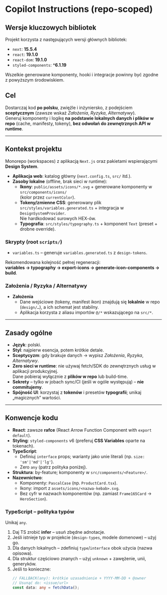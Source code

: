 # Copilot Instructions (repo-scoped)

## Wersje kluczowych bibliotek

Projekt korzysta z następujących wersji głównych bibliotek:

- `next`: **15.5.4**
- `react`: **19.1.0**
- `react-dom`: **19.1.0**
- `styled-components`: **^6.1.19**

Wszelkie generowane komponenty, hooki i integracje powinny być zgodne z powyższym środowiskiem.

## Cel

Dostarczaj kod **po polsku**, zwięźle i inżyniersko, z podejściem **sceptycznym** (zawsze wskaż _Założenia_, _Ryzyka_, _Alternatywy_).  
Generuj komponenty i logikę **na podstawie lokalnych danych i plików w repo** (cache, manifesty, tokeny), **bez odwołań do zewnętrznych API w runtime**.

---

## Kontekst projektu

Monorepo (workspaces) z aplikacją `Next.js` oraz pakietami wspierającymi **Design System**.

- **Aplikacja web**: katalog główny (`next.config.ts`, `src/` itd.).
- **Zasoby lokalne** (offline, brak sieci w runtime):
  - **Ikony**: `public/assets/icons/*.svg` + generowane komponenty w `src/components/icons/`  
    (kolor przez `currentColor`).
  - **Tokeny/zmienne CSS**: generowany plik `src/styles/variables.generated.ts` + integracja w `DesignSystemProvider`.  
    Nie hardkodować surowych HEX-ów.
  - **Typografia**: `src/styles/typography.ts` + komponent `Text` (preset + drobne override).

### Skrypty (root `scripts/`)

- `variables.ts` – generuje `variables.generated.ts` z `design-tokens`.

Rekomendowana kolejność pełnej regeneracji:  
**variables → typography → export-icons → generate-icon-components → build**.

### Założenia / Ryzyka / Alternatywy

- **Założenia**
  - Dane wejściowe (tokeny, manifest ikon) znajdują się **lokalnie** w repo (`design/…`), a ich schemat jest stabilny.
  - Aplikacja korzysta z aliasu importów `@/*` wskazującego na `src/*`.

---

## Zasady ogólne

- **Język**: polski.
- **Styl**: najpierw esencja, potem krótkie detale.
- **Sceptycyzm**: gdy brakuje danych → wypisz _Założenia_, _Ryzyka_, _Alternatywy_.
- **Zero sieci w runtime**: nie używaj fetch/SDK do zewnętrznych usług w aplikacji produkcyjnej.  
  Dane pobieraj wyłącznie z **plików w repo** lub build-time.
- **Sekrety** – tylko w jobach sync/CI (jeśli w ogóle występują) – **nie commitujemy**.
- **Spójność UI**: korzystaj z **tokenów** i presetów **typografii**; unikaj „magicznych” wartości.

---

## Konwencje kodu

- **React**: zawsze **rafce** (React Arrow Function Component with `export default`).
- **Styling**: `styled-components` v6 (preferuj **CSS Variables** oparte na tokenach).
- **TypeScript**:
  - Definiuj `interface` props; warianty jako unie literali (np. `size: 'sm'|'md'|'lg'`).
  - Zero `any` (patrz polityka poniżej).
- **Struktura**: by-feature; komponenty w `src/components/<Feature>/`.
- **Nazewnictwo**:
  - Komponenty: `PascalCase` (np. `ProductCard.tsx`).
  - Ikony: import z `assets/icons/<nazwa-kebab>.svg`.
  - Bez cyfr w nazwach komponentów (np. zamiast `Frame165Card` → `HeroSection`).

### TypeScript – polityka typów

Unikaj `any`.

1. Daj TS zrobić **infer** – usuń zbędne adnotacje.
2. Jeśli istnieje typ w projekcie (`design-types`, modele domenowe) – użyj go.
3. Dla danych lokalnych – zdefiniuj `type`/`interface` obok użycia (nazwa opisowa).
4. Dla struktur częściowo znanych – użyj `unknown` + zawężenie, unii, generyków.
5. Jeśli to konieczne:
   ```ts
   // FALLBACK(any): krótkie uzasadnienie + YYYY-MM-DD + @owner
   // Usunąć do: <issue/url>
   const data: any = fetchData();
   ```
